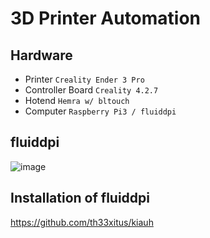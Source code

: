 # 3D Printer Automation

## Hardware
- Printer `Creality Ender 3 Pro` 
- Controller Board `Creality 4.2.7`
- Hotend `Hemra w/ bltouch`
- Computer `Raspberry Pi3 / fluiddpi`


## fluiddpi
![image](https://user-images.githubusercontent.com/4360897/221734619-28a3ecf1-8c7b-4f51-8264-23f7ef944638.png)

## Installation of fluiddpi

https://github.com/th33xitus/kiauh

